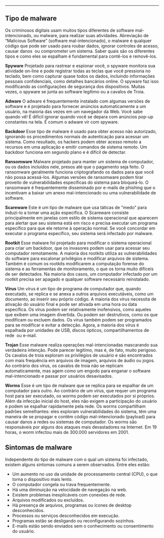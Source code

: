 
---

## Tipo de malware

Os criminosos digitais usam muitos tipos diferentes de software mal-intencionado, ou malware, para realizar suas atividades. Abreviação de “Malicious Software” (software mal-intencionado), o malware é qualquer código que pode ser usado para roubar dados, ignorar controles de acesso, causar danos  ou comprometer um sistema. Saber quais são os diferentes tipos e como eles se espalham é fundamental para contê-los e removê-los.

**Spyware**
	Projetado para rastrear e espionar você, o spyware monitora sua atividade on-line e pode registrar todas as teclas que você pressiona no teclado, bem como capturar quase todos os dados, incluindo informações pessoais confidenciais, como detalhes bancários online. O spyware faz isso modificando as configurações de segurança dos dispositivos. Muitas vezes, o spyware se junta ao software legítimo ou a cavalos de Troia.

**Adware**
	O adware é frequentemente instalado com algumas versões de software e é projetado para fornecer anúncios automaticamente a um usuário, na maioria das vezes em um navegador da Web. Você sabe quando vê! É difícil ignorar quando você se depara com anúncios pop-up constantes na tela. É comum o adware vir com spyware.

**Backdoor**
	Esse tipo de malware é usado para obter acesso não autorizado, ignorando os procedimentos normais de autenticação para acessar um sistema. Como resultado, os hackers podem obter acesso remoto a recursos em uma aplicação e emitir comandos de sistema remoto. Um backdoor funciona em segundo plano e é difícil de detectar.

**Ransomware**
	Malware projetado para manter um sistema de computador, ou os dados incluídos nele, presos até que o pagamento seja feito. O ransomware geralmente funciona criptografando os dados para que você não possa acessá-los. Algumas versões de ransomware podem tirar proveito de vulnerabilidades específicas do sistema para bloqueá-lo. O ransomware é frequentemente disseminado por e-mails de phishing que o incentivam a baixar um anexo mal-intencionado ou uma vulnerabilidade de software.

**Scareware**
	Este é um tipo de malware que usa táticas de "medo" para induzi-lo a tomar uma ação específica. O Scareware consiste principalmente em janelas com estilo de sistema operacional que aparecem para alertar que seu sistema está em risco e precisa executar um programa específico para que ele retorne à operação normal. Se você concordar em executar o programa específico, seu sistema será infectado por malware.

**Rootkit**
	Esse malware foi projetado para modificar o sistema operacional para criar um backdoor, que os invasores podem usar para acessar seu computador remotamente. A maioria dos rootkits utiliza as vulnerabilidades do software para escalonar privilégios e modificar arquivos de sistema. Também é comum os rootkits modificarem a computação forense do sistema e as ferramentas de monitoramento, o que os torna muito difíceis de ser detectados. Na maioria dos casos, um computador infectado por um rootkit precisa ser apagado e qualquer software necessário reinstalado.

**Vírus**
	Um vírus é um tipo de programa de computador que, quando executado, se replica e se anexa a outros arquivos executáveis, como um documento, ao inserir seu próprio código. A maioria dos vírus necessita de ativação do usuário final e pode ser ativada em uma hora ou data específica. Os vírus podem ser relativamente inofensivos, como aqueles que exibem uma imagem divertida. Ou podem ser destrutivos, como os que modificam ou excluem dados. Os vírus também podem ser programados para se modificar e evitar a detecção. Agora, a maioria dos vírus é espalhada por unidades de USB, discos ópticos, compartilhamentos de rede  ou e-mail.

**Trojan**
	Esse malware realiza operações mal-intencionadas mascarando sua verdadeira intenção. Pode parecer legítimo, mas é, de fato, muito perigoso. Os cavalos de troia exploram os privilégios de usuário e são encontrados com mais frequência em arquivos de imagem, arquivos de áudio ou jogos. Ao contrário dos vírus, os cavalos de troia não se replicam automaticamente, mas agem como um engodo para enganar o software mal-intencionado e passar por usuários desavisados.

**Worms**
	Esse é um tipo de malware que se replica para se espalhar de um computador para outro. Ao contrário de um vírus, que requer um programa host para ser executado, os worms podem ser executados por si próprios. Além da infecção inicial do host, eles não exigem a participação do usuário e podem se espalhar rapidamente pela rede. Os worms compartilham padrões semelhantes: eles exploram vulnerabilidades do sistema, têm uma maneira de se propagar e contêm código mal-intencionado (payload) para causar danos a redes ou sistemas de computador. Os worms são responsáveis por alguns dos ataques mais devastadores na Internet. Em 19 horas, o worm infectou mais de 300.000 servidores em 2001.

## Sintomas de malware

Independente do tipo de malware com o qual um sistema foi infectado, existem alguns sintomas comuns a serem observados. Entre eles estão:

- Um aumento no uso da unidade de processamento central (CPU), o que torna o dispositivo mais lento.
- O computador congela ou trava frequentemente.
- Há uma diminuição na velocidade de navegação na web.
- Existem problemas inexplicáveis com conexões de rede.
- Arquivos modificados ou excluídos.
- Há presença de arquivos, programas ou ícones de desktop desconhecidos.
- Processos ou serviços desconhecidos em execução.
- Programas estão se desligando ou reconfigurando sozinhos.
- E-mails estão sendo enviados sem o conhecimento ou consentimento do usuário.